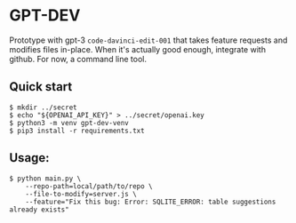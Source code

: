 # GPT-DEV

Prototype with gpt-3 `code-davinci-edit-001` that takes feature requests
and modifies files in-place. When it's actually good enough, integrate with
github. For now, a command line tool.

## Quick start
```
$ mkdir ../secret
$ echo "${OPENAI_API_KEY}" > ../secret/openai.key
$ python3 -m venv gpt-dev-venv
$ pip3 install -r requirements.txt
```

## Usage:
```
$ python main.py \
    --repo-path=local/path/to/repo \
    --file-to-modify=server.js \
    --feature="Fix this bug: Error: SQLITE_ERROR: table suggestions already exists"
```
